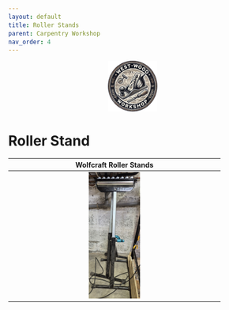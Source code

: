 ```yaml
---
layout: default
title: Roller Stands
parent: Carpentry Workshop
nav_order: 4
---
```

<p align="center"> <img src="../media/www_logo.png" width="20%" height="20%"/> </p>

# Roller Stand

|                                                    Wolfcraft Roller Stands                                                     |
|:------------------------------------------------------------------------------------------------------------------------------:|
| [<img alt="image" height="25%" src="/media/Roller_Stand.jpg" width="25%"/>](https://garlatti.github.io/media/Roller_Stand.jpg) |


